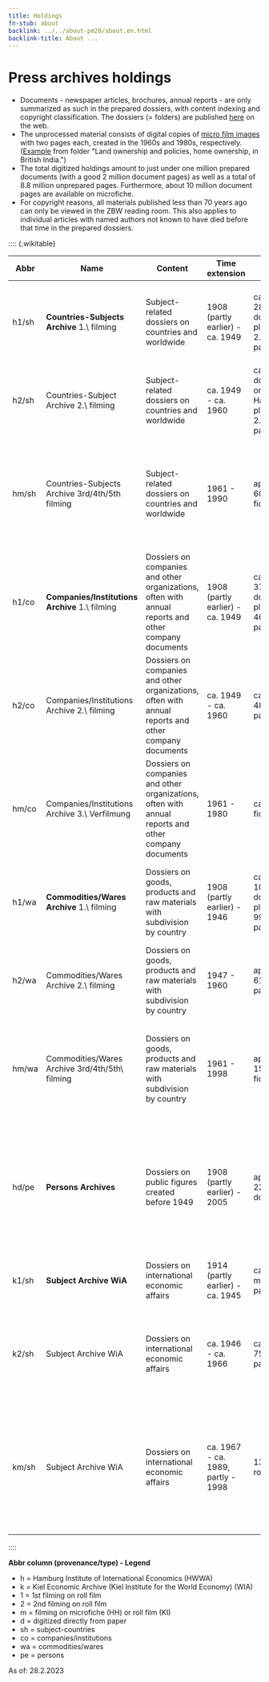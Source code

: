 ```yaml
---
title: Holdings
fn-stub: about
backlink: ../../about-pm20/about.en.html
backlink-title: About ...
---
```


# Press archives holdings

- Documents - newspaper articles, brochures, annual reports - are only summarized as such in the prepared dossiers, with content indexing and copyright classification. The dossiers (= folders) are published [here](https://pm20.zbw.eu/folder/about.en.html) on the web.
- The unprocessed material consists of digital copies of [micro film images](../../film) with two pages each, created in the 1960s and 1980s, respectively. ([Example](/film/h1/sh/S0690H) from folder "Land ownership and policies, home ownership, in British India.")
- The total digitized holdings amount to just under one million prepared documents (with a good 2 million document pages) as well as a total of 8.8 million unprepared pages. Furthermore, about 10 million document pages are available on microfiche.
- For copyright reasons, all materials published less than 70 years ago can only be viewed in the ZBW reading room. This also applies to individual articles with named authors not known to have died before that time in the prepared dossiers.

:::: {.wikitable}

Abbr|Name|Content|Time extension|Scope|Access
-|---|--------|-----|-----|------
h1/sh|**Countries-Subjects Archive** 1.\ filming | Subject-related dossiers on countries and worldwide | 1908 (partly earlier) - ca. 1949 | ca. 280,000 documents, plus ca. 2.28 million pages | [prepared dossiers: PM20](http://pm20.zbw.eu/folder/sh)<br />[digitized roll films](../../film/h1_sh.de): only in the ZBW reading room
h2/sh|Countries-Subject Archive 2.\ filming | Subject-related dossiers on countries and worldwide | ca. 1949 - ca. 1960 | ca. 20,000 documents on Hamburg, plus ca. 2.08 million pages | [digitized roll films](../../film/h2_sh.de): only in the ZBW reading room
hm/sh|Countries-Subjects Archive 3rd/4th/5th filming | Subject-related dossiers on countries and worldwide | 1961 - 1990 | approx. 60,000 fiches | Microfiche: only in the ZBW Hamburg reading room (also some countries until 1998 on fiche and roll film)
h1/co|**Companies/Institutions Archive** 1.\ filming | Dossiers on companies and other organizations, often with annual reports and other company documents | 1908 (partly earlier) - ca. 1949 | ca. 370,000 documents, plus ca. 460,000 pages | [prepared dossiers: PM20](http://pm20.zbw.eu/folder/co)<br />[digitized roll films](../../film/h1_co.de): only in the ZBW reading room
h2/co|Companies/Institutions Archive 2.\ filming | Dossiers on companies and other organizations, often with annual reports and other company documents | ca. 1949 - ca. 1960 | ca. 480,000 pages | [digitized roll films](../../film/h2_co.de): only in the ZBW reading room
hm/co|Companies/Institutions Archive 3.\ Verfilmung | Dossiers on companies and other organizations, often with annual reports and other company documents| 1961 - 1980 | ca. 30.000 fiches | Mikrofiche: only in the ZBW Hamburg reading room
h1/wa|**Commodities/Wares Archive** 1.\ filming | Dossiers on goods, products and raw materials with subdivision by country | 1908 (partly earlier) - 1946 | ca. 105,000 documents, plus ca. 996,000 pages | [prepared dossiers: PM20](http://pm20.zbw.eu/folder/wa)<br />[digitized roll films](../../film/h1_wa.de): only in the ZBW reading room
h2/wa|Commodities/Wares Archive 2.\ filming | Dossiers on goods, products and raw materials with subdivision by country | 1947 - 1960 | approx. 618,000 pages | [digitized roll films](../../film/h2_wa.de): only in the ZBW reading room
hm/wa|Commodities/Wares Archive 3rd/4th/5th\ filming | Dossiers on goods, products and raw materials with subdivision by country | 1961 - 1998 | approx. 15,000 fiches | microfiche: only in the ZBW Hamburg reading room (from 1998 part of the subject archive)
hd/pe|**Persons Archives** | Dossiers on public figures created before 1949 | 1908 (partly earlier) - 2005 | approx. 223,000 documents | [prepared dossiers: PM20](http://pm20.zbw.eu/folder/pe), items published less than 70 years ago or otherwise blocked only in the ZBW reading room
k1/sh|**Subject Archive WiA** | Dossiers on international economic affairs | 1914 (partly earlier) - ca. 1945 | ca. 1.16 million pages | [digitized roll films](../../film/k1_sh.de): only in the ZBW reading room
k2/sh|Subject Archive WiA | Dossiers on international economic affairs | ca. 1946 - ca. 1966 | ca. 750,000 pages | [digitized roll films](../../film/k1_sh.de): only in the ZBW reading room (Germany, Europe/EEC, Schleswig-Holstein)
km/sh|Subject Archive WiA | Dossiers on international economic affairs | ca. 1967 - ca. 1989, partly - 1998 | 1384 rollfilms | microfilms: only in the ZBW reading room (Germany, Schleswig-Holstein, Great Britain, France, Europe/EEC, USA, Asia)

::::

__Abbr column (provenance/type) - Legend__

* h = Hamburg Institute of International Economics (HWWA)
* k = Kiel Economic Archive (Kiel Institute for the World Economy) (WIA)
* 1 = 1st filming on roll film
* 2 = 2nd filming on roll film
* m = filming on microfiche (HH) or roll film (KI)
* d = digitized directly from paper
* sh = subject-countries
* co = companies/institutions
* wa = commodities/wares
* pe = persons

As of: 28.2.2023

